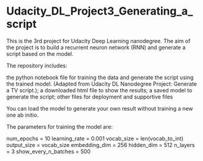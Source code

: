 # Udacity_DL_Project3_Generating_a_script

This is the 3rd project for Udacity Deep Learning nanodegree. The aim of the project is to build a recurrent neuron network (RNN) and generate a script based on the model. 

The repository includes: 

the python notebook file for training the data and generate the script using the trained model. (Adapted from Udacity DL Nanodegree Project: Generate a TV script.); 
a downloaded html file to show the results; 
a saved model to generate the script;
other files for deployment and supportive files

You can load the model to generate your own result without training a new one ab initio. 

The parameters for training the model are:

num_epochs = 10
learning_rate = 0.001
vocab_size = len(vocab_to_int)
output_size = vocab_size
embedding_dim = 256
hidden_dim = 512
n_layers = 3
show_every_n_batches = 500
